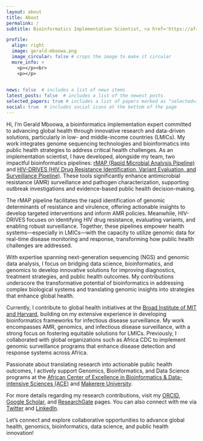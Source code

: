 ```yaml
---
layout: about
title: About
permalink: /
subtitle: Bioinformatics Implementation Scientist, <a href='https://africacdc.org/people/gerald-mboowa/'>Africa CDC</a>, Addis Ababa, Ethiopia

profile:
  align: right
  image: gerald-mboowa.png
  image_circular: false # crops the image to make it circular
  more_info: >
    <p></p><br>
    <p></p>
 

news: false  # includes a list of news items
latest_posts: false  # includes a list of the newest posts
selected_papers: true # includes a list of papers marked as "selected={true}"
social: true  # includes social icons at the bottom of the page
---
```


Hi, I’m Gerald Mboowa, a bioinformatics implementation expert committed to advancing global health through innovative research and data-driven solutions, particularly in low- and middle-income countries (LMICs). My work integrates genome sequencing technologies and bioinformatics into public health strategies to address critical health challenges. As an implementation scientist, I have developed, alongside my team, two impactful bioinformatics pipelines: <a href="https://www.microbiologyresearch.org/content/journal/mgen/10.1099/mgen.0.000583">rMAP (Rapid Microbial Analysis Pipeline)</a> and <a href="https://www.microbiologyresearch.org/content/journal/acmi/10.1099/acmi.0.000815.v3">HIV-DRIVES (HIV Drug Resistance Identification, Variant Evaluation, and Surveillance Pipeline)</a>. These tools significantly enhance antimicrobial resistance (AMR) surveillance and pathogen characterization, supporting outbreak investigations and evidence-based public health decision-making.

The rMAP pipeline facilitates the rapid identification of genomic determinants of resistance and virulence, offering actionable insights to develop targeted interventions and inform AMR policies. Meanwhile, HIV-DRIVES focuses on identifying HIV drug resistance, evaluating variants, and enabling robust surveillance. Together, these pipelines empower health systems—especially in LMICs—with the capacity to utilize genomic data for real-time disease monitoring and response, transforming how public health challenges are addressed.

With expertise spanning next-generation sequencing (NGS) and genomic data analysis, I focus on bridging data science, bioinformatics, and genomics to develop innovative solutions for improving diagnostics, treatment strategies, and public health outcomes. My contributions underscore the transformative potential of bioinformatics in addressing complex biological systems and translating genomic insights into strategies that enhance global health.

Currently, I contribute to global health initiatives at the <a href="https://www.broadinstitute.org/">Broad Institute of MIT and Harvard</a>, building on my extensive experience in developing bioinformatics frameworks for infectious disease surveillance. My work encompasses AMR, genomics, and infectious disease surveillance, with a strong focus on fostering equitable solutions for LMICs. Previously, I collaborated with global organizations such as Africa CDC to implement genomic surveillance programs that enhance disease detection and response systems across Africa.

Passionate about translating research into actionable public health outcomes, I actively support Genomics, Bioinformatics, and Data Science programs at the <a href="https://ace.ac.ug/">African Center of Excellence in Bioinformatics & Data-intensive Sciences (ACE)</a> and <a href="https://chs.mak.ac.ug/team/gerald-mboowa" target="_blank">Makerere University</a>.

For more details regarding my research contributions, visit my <a href="https://orcid.org/0000-0001-8445-9414" target="_blank">ORCID</a>, <a href="https://scholar.google.com/citations?user=P9dSDhoAAAAJ" target="_blank">Google Scholar</a>, and <a href="https://www.researchgate.net/profile/Gerald-Mboowa" target="_blank">ResearchGate</a> pages. You can also connect with me via <a href="https://twitter.com/GeraldGMboowa" target="_blank">Twitter</a> and <a href="https://www.linkedin.com/in/gerald-mboowa-99020537/" target="_blank">LinkedIn</a>.

Let’s connect and explore collaborative opportunities to advance global health, genomics, bioinformatics, data science, and public health innovation!
